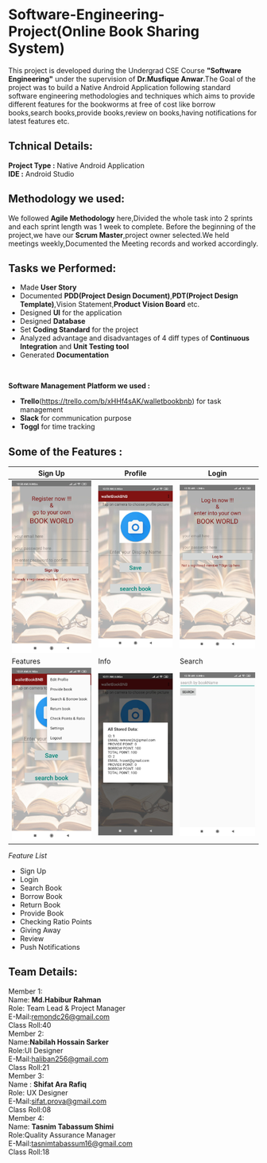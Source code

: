 # Software-Engineering-Project(Online Book Sharing System)
This project is developed during the Undergrad CSE Course **"Software Engineering"** under the supervision of **Dr.Musfique Anwar**.The Goal of the project was to build a Native Android Application following standard software engineering methodologies and techniques which aims to provide different features for the bookworms at free of cost like 
borrow books,search books,provide books,review on books,having notifications for latest features etc. </br>
## Tchnical Details:
**Project Type :** Native Android Application </br> 
**IDE :** Android Studio
## Methodology we used:
We followed **Agile Methodology** here,Divided the whole task into 2 sprints and each sprint length was 1 week to complete.
Before the beginning of the project,we have our **Scrum Master**,project owner selected.We held meetings weekly,Documented the Meeting records and worked accordingly.
## Tasks we Performed:

- Made **User Story**
- Documented **PDD(Project Design Document)**,**PDT(Project Design Template)**,Vision Statement,**Product Vision Board** etc.
- Designed **UI** for the application
- Designed **Database** 
- Set **Coding Standard** for the project
- Analyzed advantage and disadvantages of 4 diff types of **Continuous Integration** and **Unit Testing tool**
- Generated **Documentation**

 </br>

**Software Management Platform we used :**
 - **Trello**(https://trello.com/b/xHHf4sAK/walletbookbnb) for task management
 - **Slack** for communication purpose
 - **Toggl** for time tracking
## Some of the Features :

|Sign Up | Profile | Login |
------------ | ------------- | -----
 ![Implementation Mail Server](ScreenShots/signup.jpg) | ![Implementation Mail Server](ScreenShots/profile.jpg) | ![Implementation Mail Server](ScreenShots/login.jpg) 
 | Features | Info | Search |
 ![Implementation Mail Server](ScreenShots/features.jpg) | ![Implementation Mail Server](ScreenShots/data.jpg) | ![Implementation Mail Server](ScreenShots/search.jpg)


*Feature List*</br>

- Sign Up
- Login
- Search Book
- Borrow Book
- Return Book
- Provide Book
- Checking Ratio Points
- Giving Away
- Review
- Push Notifications
## Team Details:
Member 1: </br>
Name: **Md.Habibur Rahman** </br>
Role: Team Lead & Project Manager </br>
E-Mail:remondc26@gmail.com </br>
Class Roll:40 </br>
Member 2: </br>
Name:**Nabilah Hossain Sarker** </br>
Role:UI Designer  </br>
E-Mail:haliban256@gmail.com </br>
Class Roll:21 </br>
Member 3: </br>
Name : **Shifat Ara Rafiq** </br>
Role: UX Designer </br>
E-Mail:sifat.prova@gmail.com </br>
Class Roll:08 </br>
Member 4: </br>
Name: **Tasnim Tabassum Shimi** </br>
Role:Quality Assurance Manager </br>
E-Mail:tasnimtabassum16@gmail.com </br>
Class Roll:18 </br>
